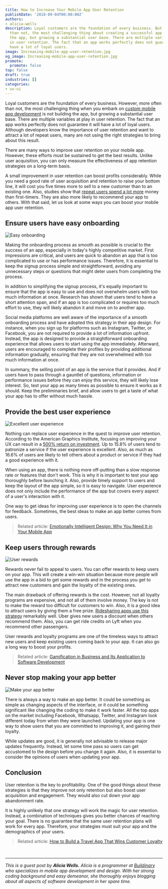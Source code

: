 ```yaml
---
title: How to Increase Your Mobile App User Retention
publishDate: '2018-09-04T00:00:00Z'
authors:
- alicia-wells
description: Loyal customers are the foundation of every business. But, more often
  than not, the most challenging thing about creating a successful app is not building
  the app, but growing a substantial user base. There are multiple variables at play
  in user retention. The fact that an app works perfectly does not guarantee it will
  have a lot of loyal users.
image: Increasing-mobile-app-user-retention.jpg
og_image: Increasing-mobile-app-user-retention.jpg
promote:
  promote: false
top: false
draft: true
industries: []
categories:
- ux-ui
---
```

Loyal customers are the foundation of every business. However, more often than not, the most challenging thing when you embark on <a href="https://anadea.info/services/mobile-development" target="_blank">custom mobile app development</a> is not building the app, but growing a substantial user base. There are multiple variables at play in user retention. The fact that an app works perfectly does not guarantee it will have a lot of loyal users. Although developers know the importance of user retention and want to attract a lot of repeat users, many are not using the right strategies to bring about this result.

There are many ways to improve user retention on your mobile app. However, these efforts must be sustained to get the best results. Unlike user acquisition, you can only measure the effectiveness of app retention strategies on a long-term basis.

A small improvement in user retention can boost profits considerably. While you need a good rate of user acquisition and retention to raise your bottom line, it will cost you five times more to sell to a new customer than to an existing one. Also, studies show that <a href="https://media.bain.com/Images/Value_online_customer_loyalty_you_capture.pdf" target="_blank">repeat users spend a lot more</a> money than first-timers. They are also more likely to recommend your app to others. With that said, let us look at some ways you can boost your mobile app user retention.

## Ensure users have easy onboarding

![Easy onboarding](Easy-onboarding.jpg)

Making the onboarding process as smooth as possible is crucial to the success of an app, especially in today's highly competitive market. First impressions are critical, and users are quick to abandon an app that is too complicated to use or has performance issues. Therefore, it is essential to keep the signup process simple and straightforward, avoiding any unnecessary steps or questions that might deter users from completing the process.

In addition to simplifying the signup process, it's equally important to ensure that the app is easy to use and does not overwhelm users with too much information at once. Research has shown that users tend to have a short attention span, and if an app is too complicated or requires too much effort to use, they will likely abandon it and move on to another app.

Social media platforms are well aware of the importance of a smooth onboarding process and have adopted this strategy in their app design. For instance, when you sign up for platforms such as Instagram, Twitter, or Facebook, you are not required to provide a lot of information upfront. Instead, the app is designed to provide a straightforward onboarding experience that allows users to start using the app immediately. Afterward, users are encouraged to complete their profiles by providing additional information gradually, ensuring that they are not overwhelmed with too much information at once.

In summary, the selling point of an app is the service that it provides. And if users have to pass through a gauntlet of questions, information or performance issues before they can enjoy this service, they will likely lose interest. So, test your app as many times as possible to ensure it works as it should. Keep the preliminaries brief, and allow users to get a taste of what your app has to offer without much hassle.

## Provide the best user experience

![Excellent user experience](best-user-experience.jpg)

Nothing can replace user experience in the quest to improve user retention. According to the American Graphics Institute, focusing on improving your UX can result in a <a href="https://www.agitraining.com/ux/classes/roi-ux-user-experience" target="_blank">500% return on investment</a>. Up to 15.8% of users tend to patronize a service if the user experience is excellent. Also, as much as 16.6% of users are likely to tell others about a product or service if they had a good experience with it.

When using an app, there is nothing more off-putting than a slow response rate or features that don't work. This is why it is important to test your app thoroughly before launching it. Also, provide timely support to users and keep the layout of the app simple, so it is easy to navigate. User experience does not only include the performance of the app but covers every aspect of a user's interaction with it.

One way to get ideas for improving user experience is to open the channels for feedback. Sometimes, the best ideas to make an app better comes from users.

> Related article: [Emotionally Intelligent Design: Why You Need It in Your Mobile App](https://anadea.info/blog/emotionally-intelligent-design-why-you-need-it-in-your-mobile-app)

## Keep users through rewards

![User rewards](reward.jpg)

Rewards never fail to appeal to users. You can offer rewards to keep users on your app. This will create a win-win situation because more people will use the app in a bid to get some rewards and in the process you get to attract new customers and gain the loyalty of the existing ones.

The main drawback of offering rewards is the cost. However, not all loyalty programs are expensive, and not all of them involve money. The key is not to make the reward too difficult for customers to win. Also, it is a good idea to attract users by giving them a free prize. <a href="https://www.helpscout.com/blog/customer-loyalty-programs/" target="_blank">Ridesharing apps use this strategy</a> remarkably well. Uber gives new users a discount when others recommend them. Also, you can get ride credits on Lyft when you recommend other passengers.

User rewards and loyalty programs are one of the timeless ways to attract new users and keep existing users coming back to your app. It can also go a long way to boost your profits.

> Related article: [Gamification in Business and Its Application to Software Development](https://anadea.info/blog/gamification-in-business)

## Never stop making your app better

![Make your app better](improve-your-app.jpg)

There is always a way to make an app better. It could be something as simple as changing aspects of the interface, or it could be something significant like changing the coding to make it work faster. All the top apps on the market including Facebook, Whatsapp, Twitter, and Instagram look different today from when they were launched. Updating your app is one way to show users that you are committed to improving it, and gaining their loyalty.

While updates are good, it is generally not advisable to release major updates frequently. Instead, let some time pass so users can get accustomed to the design before you change it again. Also, it is essential to consider the opinions of users when updating your app.

## Conclusion

User retention is the key to profitability. One of the good things about these strategies is that they improve not only retention but also boost user acquisition and engagement. They would also cut down your app abandonment rate.

It is highly unlikely that one strategy will work the magic for user retention. Instead, a combination of techniques gives you better chances of reaching your goal. There is no guarantee that the same user retention plans will work for every app. Therefore, your strategies must suit your app and the demographics of your users.

> Related article: [How to Build a Travel App That Wins Customer Loyalty](https://anadea.info/blog/how-to-build-a-travel-app-that-wins-customer-loyalty)


<br />

---
*This is a guest post by **Alicia Wells.** Alicia is a programmer at <a href="https://www.buildinary.com/" target="_blank">Buildinary</a> who specializes in mobile app development and design. With her strong coding background and easy demeanor, she thoroughly enjoys blogging about all aspects of software development in her spare time.*

